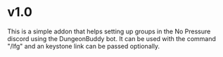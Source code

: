 # v1.0

This is a simple addon that helps setting up groups in the No Pressure discord using the DungeonBuddy bot.
It can be used with the command "/lfg" and an keystone link can be passed optionally.
